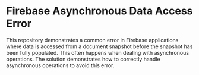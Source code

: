 # Firebase Asynchronous Data Access Error

This repository demonstrates a common error in Firebase applications where data is accessed from a document snapshot before the snapshot has been fully populated. This often happens when dealing with asynchronous operations.  The solution demonstrates how to correctly handle asynchronous operations to avoid this error.